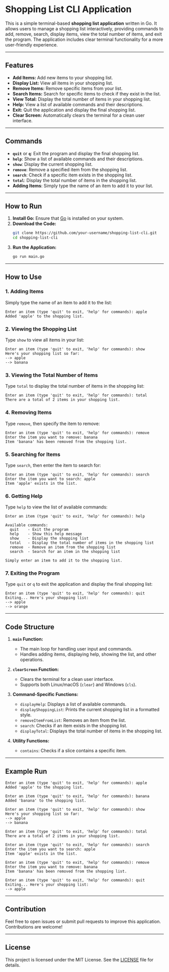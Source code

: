 # Shopping List CLI Application

This is a simple terminal-based **shopping list application** written in Go. It allows users to manage a shopping list interactively, providing commands to add, remove, search, display items, view the total number of items, and exit the program. The application includes clear terminal functionality for a more user-friendly experience.

---

## Features

- **Add Items:** Add new items to your shopping list.
- **Display List:** View all items in your shopping list.
- **Remove Items:** Remove specific items from your list.
- **Search Items:** Search for specific items to check if they exist in the list.
- **View Total:** Display the total number of items in your shopping list.
- **Help:** View a list of available commands and their descriptions.
- **Exit:** Quit the application and display the final shopping list.
- **Clear Screen:** Automatically clears the terminal for a clean user interface.

---

## Commands

- **`quit`** or **`q`**: Exit the program and display the final shopping list.
- **`help`**: Show a list of available commands and their descriptions.
- **`show`**: Display the current shopping list.
- **`remove`**: Remove a specified item from the shopping list.
- **`search`**: Check if a specific item exists in the shopping list.
- **`total`**: Display the total number of items in the shopping list.
- **Adding Items**: Simply type the name of an item to add it to your list.

---

## How to Run

1. **Install Go:** Ensure that [Go](https://golang.org/dl/) is installed on your system.
2. **Download the Code:**
   ```bash
   git clone https://github.com/your-username/shopping-list-cli.git
   cd shopping-list-cli
   ```
3. **Run the Application:**
   ```bash
   go run main.go
   ```

---

## How to Use

### 1. Adding Items
Simply type the name of an item to add it to the list:
```text
Enter an item (type 'quit' to exit, 'help' for commands): apple
Added 'apple' to the shopping list.
```

### 2. Viewing the Shopping List
Type `show` to view all items in your list:
```text
Enter an item (type 'quit' to exit, 'help' for commands): show
Here's your shopping list so far:
--> apple
--> banana
```

### 3. Viewing the Total Number of Items
Type `total` to display the total number of items in the shopping list:
```text
Enter an item (type 'quit' to exit, 'help' for commands): total
There are a total of 2 items in your shopping list.
```

### 4. Removing Items
Type `remove`, then specify the item to remove:
```text
Enter an item (type 'quit' to exit, 'help' for commands): remove
Enter the item you want to remove: banana
Item 'banana' has been removed from the shopping list.
```

### 5. Searching for Items
Type `search`, then enter the item to search for:
```text
Enter an item (type 'quit' to exit, 'help' for commands): search
Enter the item you want to search: apple
Item 'apple' exists in the list.
```

### 6. Getting Help
Type `help` to view the list of available commands:
```text
Enter an item (type 'quit' to exit, 'help' for commands): help

Available commands:
  quit    - Exit the program
  help    - Show this help message
  show    - Display the shopping list
  total   - Display the total number of items in the shopping list
  remove  - Remove an item from the shopping list
  search  - Search for an item in the shopping list

Simply enter an item to add it to the shopping list.
```

### 7. Exiting the Program
Type `quit` or `q` to exit the application and display the final shopping list:
```text
Enter an item (type 'quit' to exit, 'help' for commands): quit
Exiting... Here's your shopping list:
--> apple
--> orange
```

---

## Code Structure

1. **`main` Function:**
   - The main loop for handling user input and commands.
   - Handles adding items, displaying help, showing the list, and other operations.

2. **`clearScreen` Function:**
   - Clears the terminal for a clean user interface.
   - Supports both Linux/macOS (`clear`) and Windows (`cls`).

3. **Command-Specific Functions:**
   - `displayHelp`: Displays a list of available commands.
   - `displayShoppingList`: Prints the current shopping list in a formatted style.
   - `removeItemFromList`: Removes an item from the list.
   - `search`: Checks if an item exists in the shopping list.
   - `displayTotal`: Displays the total number of items in the shopping list.

4. **Utility Functions:**
   - `contains`: Checks if a slice contains a specific item.

---

## Example Run

```text
Enter an item (type 'quit' to exit, 'help' for commands): apple
Added 'apple' to the shopping list.

Enter an item (type 'quit' to exit, 'help' for commands): banana
Added 'banana' to the shopping list.

Enter an item (type 'quit' to exit, 'help' for commands): show
Here's your shopping list so far:
--> apple
--> banana

Enter an item (type 'quit' to exit, 'help' for commands): total
There are a total of 2 items in your shopping list.

Enter an item (type 'quit' to exit, 'help' for commands): search
Enter the item you want to search: apple
Item 'apple' exists in the list.

Enter an item (type 'quit' to exit, 'help' for commands): remove
Enter the item you want to remove: banana
Item 'banana' has been removed from the shopping list.

Enter an item (type 'quit' to exit, 'help' for commands): quit
Exiting... Here's your shopping list:
--> apple
```

---

## Contribution

Feel free to open issues or submit pull requests to improve this application. Contributions are welcome!

---

## License

This project is licensed under the MIT License. See the [LICENSE](LICENSE) file for details.
